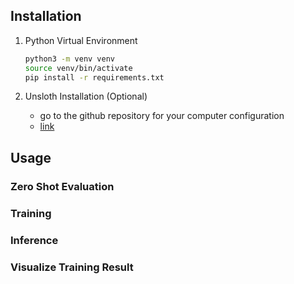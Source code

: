## Installation

1. Python Virtual Environment
    ```bash
    python3 -m venv venv
    source venv/bin/activate
    pip install -r requirements.txt
    ```

2. Unsloth Installation (Optional)
    - go to the github repository for your computer configuration
    - [link](https://github.com/unslothai/unsloth)

## Usage

### Zero Shot Evaluation

### Training

### Inference

### Visualize Training Result